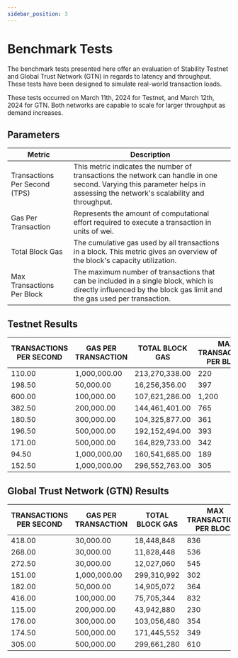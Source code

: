 ```yaml
---
sidebar_position: 3
---
```


# Benchmark Tests

The benchmark tests presented here offer an evaluation of Stability Testnet and Global Trust Network (GTN) in regards to latency and throughput. These tests have been designed to simulate real-world transaction loads.

These tests occurred on March 11th, 2024 for Testnet, and March 12th, 2024 for GTN. Both networks are capable to scale for larger throughput as demand increases. 

## Parameters

| Metric                       | Description |
|------------------------------|-------------|
| Transactions Per Second (TPS) | This metric indicates the number of transactions the network can handle in one second. Varying this parameter helps in assessing the network's scalability and throughput. |
| Gas Per Transaction          | Represents the amount of computational effort required to execute a transaction in units of wei. |
| Total Block Gas              | The cumulative gas used by all transactions in a block. This metric gives an overview of the block's capacity utilization. |
| Max Transactions Per Block   | The maximum number of transactions that can be included in a single block, which is directly influenced by the block gas limit and the gas used per transaction. |

## Testnet Results

| TRANSACTIONS PER SECOND | GAS PER TRANSACTION | TOTAL BLOCK GAS | MAX TRANSACTIONS PER BLOCK | LINK |
|-------------------------|---------------------|-----------------|----------------------------|------|
| 110.00                  | 1,000,000.00        | 213,270,338.00  | 220                    | [Link](https://stability-testnet.blockscout.com/block/315241) |
| 198.50                 | 50,000.00           | 16,256,356.00   | 397                    | [Link](https://stability-testnet.blockscout.com/block/344142) |
| 600.00                  | 100,000.00          | 107,621,286.00  | 1,200                  | [Link](https://stability-testnet.blockscout.com/block/344229) |
| 382.50                   | 200,000.00          | 144,461,401.00  | 765                    | [Link](https://stability-testnet.blockscout.com/block/344239) |
| 180.50                   | 300,000.00          | 104,325,877.00  | 361                    | [Link](https://stability-testnet.blockscout.com/block/345093) |
| 196.50                   | 500,000.00          | 192,152,494.00  | 393                    | [Link](https://stability-testnet.blockscout.com/block/345214) |
| 171.00                  | 500,000.00          | 164,829,733.00  | 342                    | [Link](https://stability-testnet.blockscout.com/block/345289) |
| 94.50                  | 1,000,000.00        | 160,541,685.00  | 189                    | [Link](https://stability-testnet.blockscout.com/block/345303) |
| 152.50                  | 1,000,000.00        | 296,552,763.00  | 305                    | [Link](https://stability-testnet.blockscout.com/block/345376) |

## Global Trust Network (GTN) Results

| TRANSACTIONS PER SECOND | GAS PER TRANSACTION | TOTAL BLOCK GAS | MAX TRANSACTIONS PER BLOCK | LINK |
|-------------------------|---------------------|-----------------|----------------------------|------|
| 418.00                  | 30,000.00           | 18,448,848      | 836                        | [Link](https://stability.blockscout.com/block/462283) |
| 268.00                  | 30,000.00           | 11,828,448      | 536                        | [Link](https://stability.blockscout.com/block/462235) |
| 272.50                  | 30,000.00           | 12,027,060      | 545                        | [Link](https://stability.blockscout.com/block/462121) |
| 151.00                  | 1,000,000.00        | 299,310,992     | 302                        | [Link](https://stability.blockscout.com/block/354698) |
| 182.00                  | 50,000.00           | 14,905,072      | 364                        | [Link](https://stability.blockscout.com/block/354776) |
| 416.00                  | 100,000.00          | 75,705,344      | 832                        | [Link](https://stability.blockscout.com/block/354914) |
| 115.00                  | 200,000.00          | 43,942,880      | 230                        | [Link](https://stability.blockscout.com/block/354966) |
| 176.00                  | 300,000.00          | 103,056,480     | 354                        | [Link](https://stability.blockscout.com/block/355006) |
| 174.50                  | 500,000.00          | 171,445,552     | 349                        | [Link](https://stability.blockscout.com/block/355037) |
| 305.00                  | 500,000.00          | 299,661,280     | 610                        | [Link](https://stability.blockscout.com/block/355088) |
